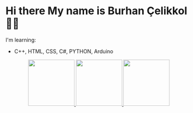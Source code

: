 # Hi there My name is Burhan Çelikkol 👋🏻



I'm learning:
<br>
 * C++, HTML, CSS, C#, PYTHON, Arduino

<p align=center> <a href="https://github.com/burhanclkkl">        <img src="https://lh3.googleusercontent.com/proxy/RCEMcB99MJT6fvncQCqlkqLOFwLCS9pjeN_mK6v7rnrgYvZ5gPHmE60PQtzVr1t60YOeLfRJ-M8Md0-Tz-McElRzN6YE-z-7R3KQ3UbFjrYmRA" width="125" height="125"> </a> 
<a href="https://www.linkedin.com/in/burhan-clkkl/">        <img src="https://play-lh.googleusercontent.com/fqYJHtyzZzA4vacRzeJoB93QNvA5-mvR-8UB5oVLxdYDSTpfLp_KgYD4IqVGJUgFEJo" width="125" height="125">  </a>  
<a href="https://www.kaggle.com/burhanclkkl">        <img src="https://storage.scolary.com/storage/file/public/71b68248-ba0a-4b26-b15f-0c77cdf341cd.svg" width="125" height="125"> </a>  


